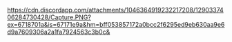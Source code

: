 https://cdn.discordapp.com/attachments/1046364919232217208/1290337406284730428/Capture.PNG?ex=6718701a&is=67171e9a&hm=bff053857172a0bcc2f6295ed9eb630aa9e6d9a7609306a2a1fa7924563c3b0c&
